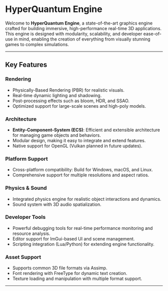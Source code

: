 # HyperQuantum Engine  

Welcome to **HyperQuantum Engine**, a state-of-the-art graphics engine crafted for building immersive, high-performance real-time 3D applications. This engine is designed with modularity, scalability, and developer ease-of-use in mind, enabling the creation of everything from visually stunning games to complex simulations.  

---

## Key Features  

### Rendering  
- Physically-Based Rendering (PBR) for realistic visuals.  
- Real-time dynamic lighting and shadowing.  
- Post-processing effects such as bloom, HDR, and SSAO.  
- Optimized support for large-scale scenes and high-poly models.  

### Architecture  
- **Entity-Component-System (ECS)**: Efficient and extensible architecture for managing game objects and behaviors.  
- Modular design, making it easy to integrate and extend features.  
- Native support for OpenGL (Vulkan planned in future updates).  

### Platform Support  
- Cross-platform compatibility: Build for Windows, macOS, and Linux.  
- Comprehensive support for multiple resolutions and aspect ratios.  

### Physics & Sound  
- Integrated physics engine for realistic object interactions and dynamics.  
- Sound system with 3D audio spatialization.  

### Developer Tools  
- Powerful debugging tools for real-time performance monitoring and resource analysis.  
- Editor support for ImGui-based UI and scene management.  
- Scripting integration (Lua/Python) for extending engine functionality.  

### Asset Support  
- Supports common 3D file formats via Assimp.  
- Font rendering with FreeType for dynamic text creation.  
- Texture loading and manipulation with multiple format support.  

---
